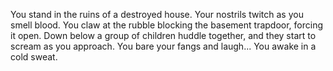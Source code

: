 You stand in the ruins of a destroyed house. Your nostrils twitch as you smell blood. You claw at the rubble blocking the basement trapdoor,
forcing it open. Down below a group of children huddle together, and they start to scream as you approach. You bare your fangs and laugh...
You awake in a cold sweat.
